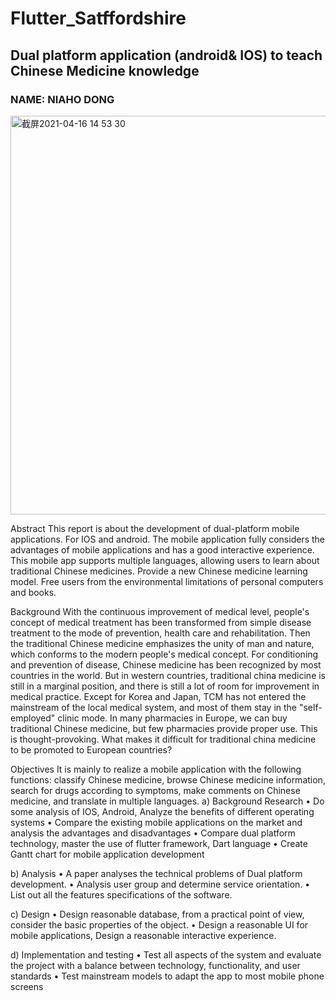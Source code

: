 # Flutter_Satffordshire

## Dual platform application (android& IOS) to teach Chinese Medicine knowledge

### NAME: NIAHO DONG

 <img width="638" alt="截屏2021-04-16 14 53 30" src="https://user-images.githubusercontent.com/79064198/115034525-83ae9480-9ec3-11eb-9a03-6e0fadeaf44b.png">
 
Abstract
This report is about the development of dual-platform mobile applications. For IOS and android. The mobile application fully considers the advantages of mobile applications and has a good interactive experience. This mobile app supports multiple languages, allowing users to learn about traditional Chinese medicines. Provide a new Chinese medicine learning model. Free users from the environmental limitations of personal computers and books.

Background
With the continuous improvement of medical level, people's concept of medical treatment has been transformed from simple disease treatment to the mode of prevention, health care and rehabilitation. Then the traditional Chinese medicine emphasizes the unity of man and nature, which conforms to the modern people's medical concept. For conditioning and prevention of disease, Chinese medicine has been recognized by most countries in the world.
But in western countries, traditional china medicine is still in a marginal position, and there is still a lot of room for improvement in medical practice. Except for Korea and Japan, TCM has not entered the mainstream of the local medical system, and most of them stay in the "self- employed" clinic mode.
In many pharmacies in Europe, we can buy traditional Chinese medicine, but few pharmacies provide proper use. This is thought-provoking. What makes it difficult for traditional china medicine to be promoted to European countries?

Objectives
It is mainly to realize a mobile application with the following functions: classify Chinese medicine, browse Chinese medicine information, search for drugs according to symptoms, make comments on Chinese medicine, and translate in multiple languages.
a) Background Research
• Do some analysis of IOS, Android, Analyze the benefits of different operating systems
• Compare the existing mobile applications on the market and analysis the advantages and disadvantages
• Compare dual platform technology, master the use of flutter framework, Dart language
• Create Gantt chart for mobile application development

b) Analysis
• A paper analyses the technical problems of Dual platform development.
• Analysis user group and determine service orientation.
• List out all the features specifications of the software.

c) Design
• Design reasonable database, from a practical point of view, consider the basic properties of
the object.
• Design a reasonable UI for mobile applications, Design a reasonable interactive experience.

d) Implementation and testing
• Test all aspects of the system and evaluate the project with a balance between technology,
functionality, and user standards
• Test mainstream models to adapt the app to most mobile phone screens
